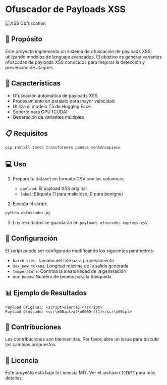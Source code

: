 # Ofuscador de Payloads XSS

![XSS Obfuscation](https://raw.githubusercontent.com/yourusername/xss-obfuscator/main/docs/xss-obfuscation.png)

## 🎯 Propósito

Este proyecto implementa un sistema de ofuscación de payloads XSS utilizando modelos de lenguaje avanzados. El objetivo es generar variantes ofuscadas de payloads XSS conocidos para mejorar la detección y prevención de ataques.

## 🚀 Características

- Ofuscación automática de payloads XSS
- Procesamiento en paralelo para mayor velocidad
- Utiliza el modelo T5 de Hugging Face
- Soporte para GPU (CUDA)
- Generación de variantes múltiples

## 📋 Requisitos

```bash
pip install torch transformers pandas sentencepiece
```

## 💻 Uso

1. Prepara tu dataset en formato CSV con las columnas:
   - `payload`: El payload XSS original
   - `label`: Etiqueta (1 para malicioso, 0 para benigno)

2. Ejecuta el script:
```bash
python obfuscador.py
```

3. Los resultados se guardarán en `payloads_ofuscados_express.csv`

## 🔧 Configuración

El script puede ser configurado modificando los siguientes parámetros:

- `batch_size`: Tamaño del lote para procesamiento
- `max_new_tokens`: Longitud máxima de la salida generada
- `temperature`: Controla la aleatoriedad de la generación
- `num_beams`: Número de beams para la búsqueda

## 📊 Ejemplo de Resultados

```
Payload Original: <script>alert(1)</script>
Payload Ofuscado: <scr\x00ipt>al\u0065rt(1)</scr\x00ipt>
```

## 🤝 Contribuciones

Las contribuciones son bienvenidas. Por favor, abre un issue para discutir los cambios propuestos.

## 📝 Licencia

Este proyecto está bajo la Licencia MIT. Ver el archivo `LICENSE` para más detalles. 